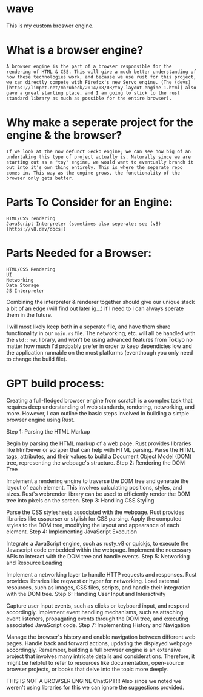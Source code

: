 # wave
This is my custom broswer engine.

# What is a browser engine?
    A browser engine is the part of a browser responsible for the rendering of HTML & CSS. This will give a much better understanding of how these technologies work, and because we use rust for this project, we can directly compete with Firefox's new Servo engine. (The (devs)[https://limpet.net/mbrubeck/2014/08/08/toy-layout-engine-1.html] also gave a great starting place, and I am going to stick to the rust standard library as much as possible for the entire browser).

# Why make a seperate project for the engine & the browser?
    If we look at the now defunct Gecko engine; we can see how big of an undertaking this type of project actually is. Naturally since we are starting out as a "toy" engine, we would want to eventually branch it out into it's own thing entirely. This is where the seperate repo comes in. This way as the engine grows, the functionality of the browser only gets better.

# Parts To Consider for an Engine:
    HTML/CSS rendering
    JavaScript Interpreter (sometimes also seperate; see (v8)[https://v8.dev/docs])

# Parts Needed for a Browser:
    HTML/CSS Rendering
    UI
    Networking
    Data Storage
    JS Interpreter

Combining the interpreter & renderer together should give our unique stack a bit of an edge (will find out later ig...) if I need to I can always sperate them in the future.

I will most likely keep both in a seperate file, and have them share functionality in our `main.rs` file. The networking, etc. will all be handled with the `std::net` library, and won't be using advanced features from Tokiyo no matter how much I'd probably prefer in order to keep dependicies low and the application runnable on the most platforms (eventhough you only need to change the build file).

# GPT build process:
Creating a full-fledged browser engine from scratch is a complex task that requires deep understanding of web standards, rendering, networking, and more. However, I can outline the basic steps involved in building a simple browser engine using Rust.

Step 1: Parsing the HTML Markup

Begin by parsing the HTML markup of a web page. Rust provides libraries like html5ever or scraper that can help with HTML parsing.
Parse the HTML tags, attributes, and their values to build a Document Object Model (DOM) tree, representing the webpage's structure.
Step 2: Rendering the DOM Tree

Implement a rendering engine to traverse the DOM tree and generate the layout of each element. This involves calculating positions, styles, and sizes.
Rust's webrender library can be used to efficiently render the DOM tree into pixels on the screen.
Step 3: Handling CSS Styling

Parse the CSS stylesheets associated with the webpage. Rust provides libraries like cssparser or stylish for CSS parsing.
Apply the computed styles to the DOM tree, modifying the layout and appearance of each element.
Step 4: Implementing JavaScript Execution

Integrate a JavaScript engine, such as rusty_v8 or quickjs, to execute the Javascript code embedded within the webpage.
Implement the necessary APIs to interact with the DOM tree and handle events.
Step 5: Networking and Resource Loading

Implement a networking layer to handle HTTP requests and responses. Rust provides libraries like reqwest or hyper for networking.
Load external resources, such as images, CSS files, scripts, and handle their integration with the DOM tree.
Step 6: Handling User Input and Interactivity

Capture user input events, such as clicks or keyboard input, and respond accordingly.
Implement event handling mechanisms, such as attaching event listeners, propagating events through the DOM tree, and executing associated JavaScript code.
Step 7: Implementing History and Navigation

Manage the browser's history and enable navigation between different web pages.
Handle back and forward actions, updating the displayed webpage accordingly.
Remember, building a full browser engine is an extensive project that involves many intricate details and considerations. Therefore, it might be helpful to refer to resources like documentation, open-source browser projects, or books that delve into the topic more deeply.

THIS IS NOT A BROWSER ENGINE ChatGPT!!! Also since we noted we weren't using libraries for this we can ignore the suggestions provided.